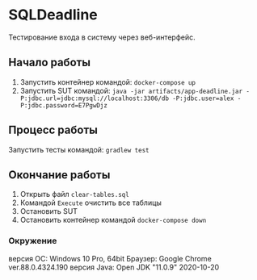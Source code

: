 # SQLDeadline

Тестирование входа в систему через веб-интерфейс.

## Начало работы

1. Запустить контейнер командой: `docker-compose up`
2. Запустить SUT командой: `java -jar artifacts/app-deadline.jar -P:jdbc.url=jdbc:mysql://localhost:3306/db -P:jdbc.user=alex -P:jdbc.password=E7PgwDjz`

## Процесс работы

Запустить тесты командой: `gradlew test`

## Окончание работы

1. Открыть файл `clear-tables.sql`
2. Командой `Execute` очистить все таблицы
3. Остановить SUT
4. Остановить контейнер командой `docker-compose down`

### Окружение

версия ОС: Windows 10 Pro, 64bit
Браузер: Google Chrome ver.88.0.4324.190
версия Java: Open JDK "11.0.9" 2020-10-20